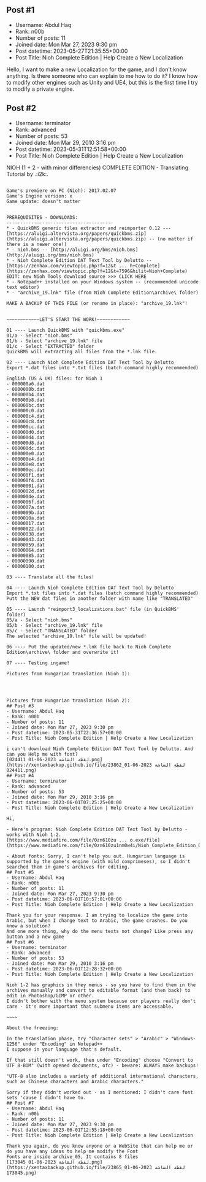 ## Post #1
- Username: Abdul Haq
- Rank: n00b
- Number of posts: 11
- Joined date: Mon Mar 27, 2023 9:30 pm
- Post datetime: 2023-05-27T21:35:55+00:00
- Post Title: Nioh Complete Edition | Help Create a New Localization

Hello, I want to make a new Localization for the game, and I don't know anything. Is there someone who can explain to me how to do it? I know how to modify other engines such as Unity and UE4, but this is the first time I try to modify a private engine.
## Post #2
- Username: terminator
- Rank: advanced
- Number of posts: 53
- Joined date: Mon Mar 29, 2010 3:16 pm
- Post datetime: 2023-05-31T12:51:58+00:00
- Post Title: Nioh Complete Edition | Help Create a New Localization

NIOH (1 + 2 - with minor differencies) COMPLETE EDITION - Translating Tutorial by .:i2k:.
~~~~~~~~~~~~~~~~~~~~~~~~~

Game's premiere on PC (Nioh): 2017.02.07
Game's Engine version: x
Game update: doesn't matter


PREREQUISITES - DOWNLOADS:
---------------------------------------
* - QuickBMS generic files extractor and reimporter 0.12 --- [https://aluigi.altervista.org/papers/quickbms.zip](https://aluigi.altervista.org/papers/quickbms.zip) -- (no matter if there is a newer one!)
* - nioh.bms -- [http://aluigi.org/bms/nioh.bms](http://aluigi.org/bms/nioh.bms)
* - Nioh Complete Edition DAT Text Tool by Delutto -- [https://zenhax.com/viewtopic.php?f=12&t ... h+Complete](https://zenhax.com/viewtopic.php?f=12&t=7596&hilit=Nioh+Complete)
EDIT: new Nioh Tools download source >>> CLICK HERE
* - Notepad++ installed on your Windows system -- (recommended unicode text editor) 
* - "archive_19.lnk" file (from Nioh Complete Edition\archive\ folder)

MAKE A BACKUP OF THIS FILE (or rename in place): "archive_19.lnk"!


~~~~~~~~~~~~LET'S START THE WORK!~~~~~~~~~~~~

01 ---- Launch QuickBMS with "quickbms.exe"
01/a - Select "nioh.bms"
01/b - Select "archive_19.lnk" file
01/c - Select "EXTRACTED" folder
QuickBMS will extracting all files from the *.lnk file.

02 ---- Launch Nioh Complete Edition DAT Text Tool by Delutto
Export *.dat files into *.txt files (batch command highly recommended)

English (US & UK) files: for Nioh 1
- 000000a6.dat
- 0000000b.dat
- 000000b4.dat
- 000000b8.dat
- 000000bc.dat
- 000000c0.dat
- 000000c4.dat
- 000000c8.dat
- 000000cc.dat
- 000000d0.dat
- 000000d4.dat
- 000000d8.dat
- 000000dc.dat
- 000000e0.dat
- 000000e4.dat
- 000000e8.dat
- 000000ec.dat
- 000000f1.dat
- 000000f4.dat
- 00000001.dat
- 0000002d.dat
- 0000004e.dat
- 0000006f.dat
- 0000007a.dat
- 0000009b.dat
- 0000010a.dat
- 00000017.dat
- 00000022.dat
- 00000038.dat
- 00000043.dat
- 00000059.dat
- 00000064.dat
- 00000085.dat
- 00000090.dat
- 00000100.dat

03 ---- Translate all the files!

04 ---- Launch Nioh Complete Edition DAT Text Tool by Delutto
Import *.txt files into *.dat files (batch command highly recommended)
Putt the NEW dat files in another folder with name like "TRANSLATED"

05 ---- Launch "reimport3_localizations.bat" file (in QuickBMS' folder)
05/a - Select "nioh.bms"
05/b - Select "archive_19.lnk" file
05/c - Select "TRANSLATED" folder
The selected "archive_19.lnk" file will be updated!

06 ---- Put the updated/new *.lnk file back to Nioh Complete Edition\archive\ folder and overwrite it!

07 ---- Testing ingame!

Pictures from Hungarian translation (Nioh 1):




Pictures from Hungarian translation (Nioh 2):
## Post #3
- Username: Abdul Haq
- Rank: n00b
- Number of posts: 11
- Joined date: Mon Mar 27, 2023 9:30 pm
- Post datetime: 2023-05-31T22:36:57+00:00
- Post Title: Nioh Complete Edition | Help Create a New Localization

i can't download Nioh Complete Edition DAT Text Tool by Delutto. And can you Help me with font?
[لقطة الشاشة 2023-06-01 024411.png](https://xentaxbackup.github.io/file/23862_لقطة الشاشة 2023-06-01 024411.png)
## Post #4
- Username: terminator
- Rank: advanced
- Number of posts: 53
- Joined date: Mon Mar 29, 2010 3:16 pm
- Post datetime: 2023-06-01T07:25:25+00:00
- Post Title: Nioh Complete Edition | Help Create a New Localization

Hi,

- Here's program: Nioh Complete Edition DAT Text Tool by Delutto - works with Nioh 1-2.
[https://www.mediafire.com/file/0zn610zu ... o.exe/file](https://www.mediafire.com/file/0zn610zu1nm0w4i/Nioh_Complete_Edition_DAT_Text_Tool_by_Delutto.exe/file)

- About fonts: Sorry, I can't help you out. Hungarian language is supported by the game's engine (with mild comprimeses), so I didn't searched them in game's archives for editing.
## Post #5
- Username: Abdul Haq
- Rank: n00b
- Number of posts: 11
- Joined date: Mon Mar 27, 2023 9:30 pm
- Post datetime: 2023-06-01T10:57:01+00:00
- Post Title: Nioh Complete Edition | Help Create a New Localization

Thank you for your response. I am trying to localize the game into Arabic, but when I change text to Arabic, the game crashes. Do you know a solution?
And one more thing, why do the menu texts not change? Like press any button and a new game
## Post #6
- Username: terminator
- Rank: advanced
- Number of posts: 53
- Joined date: Mon Mar 29, 2010 3:16 pm
- Post datetime: 2023-06-01T12:28:32+00:00
- Post Title: Nioh Complete Edition | Help Create a New Localization

Nioh 1-2 has graphics in they menus - so you have to find them in the archives manually and convert to editable format (and then back) to edit in Photoshop/GIMP or other.
I didn't bother with the menu system because our players really don't care - it's more important that submenu items are accessable. 

~~~~

About the freezing:

In the translation phase, try "Character sets" > "Arabic" > "Windows-1256" under "Encoding" in Notepad++
I suppose in your language that's default.

If that still doesn't work, then under "Encoding" choose "Convert to UTF 8-BOM" (with opened documents, ofc) - beware: ALWAYS make backups!

"UTF-8 also includes a variety of additional international characters, such as Chinese characters and Arabic characters."

Sorry if they didn't worked out - as I mentioned: I didn't care font sets 'cause I didn't have to.
## Post #7
- Username: Abdul Haq
- Rank: n00b
- Number of posts: 11
- Joined date: Mon Mar 27, 2023 9:30 pm
- Post datetime: 2023-06-01T12:55:18+00:00
- Post Title: Nioh Complete Edition | Help Create a New Localization

Thank you again, do you know anyone or a WebSite that can help me or do you have any ideas to help me modify the Font
Fonts are inside archive_05, It contains 8 files
[لقطة الشاشة 2023-06-01 173045.png](https://xentaxbackup.github.io/file/23865_لقطة الشاشة 2023-06-01 173045.png)
